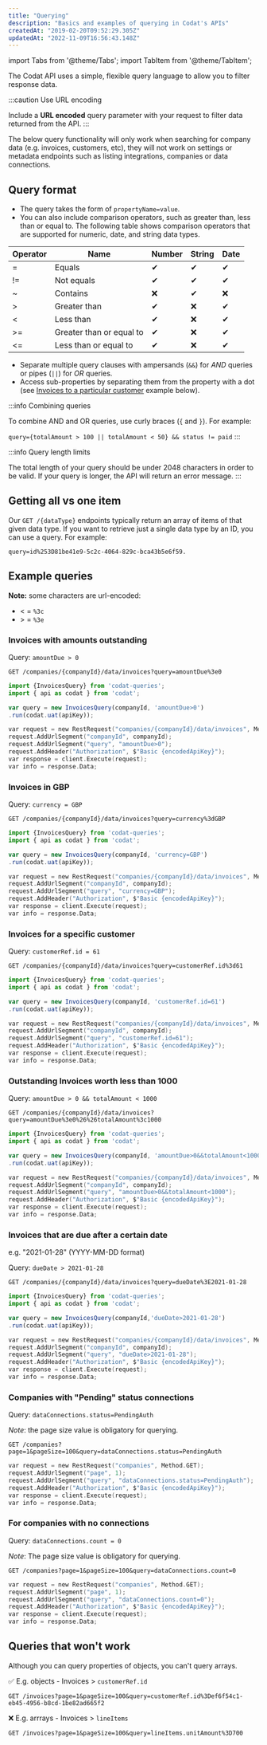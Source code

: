 ```yaml
---
title: "Querying"
description: "Basics and examples of querying in Codat's APIs"
createdAt: "2019-02-20T09:52:29.305Z"
updatedAt: "2022-11-09T16:56:43.148Z"
---
```


import Tabs from '@theme/Tabs';
import TabItem from '@theme/TabItem';

The Codat API uses a simple, flexible query language to allow you to filter response data.

:::caution Use URL encoding

Include a **URL encoded** query parameter with your request to filter data returned from the API.
:::

The below query functionality will only work when searching for company data (e.g. invoices, customers, etc), they will not work on settings or metadata endpoints such as listing integrations, companies or data connections.

## Query format

- The query takes the form of `propertyName=value`.
- You can also include comparison operators, such as greater than, less than or equal to. The following table shows comparison operators that are supported for numeric, date, and string data types.

| Operator 	| Name                     	| Number 	| String 	| Date 	|
|----------	|--------------------------	|--------	|--------	|------	|
| =        	| Equals                   	| ✔      	| ✔      	| ✔    	|
| !=       	| Not equals               	| ✔      	| ✔      	| ✔    	|
| ~        	| Contains                 	| ❌      	| ✔      	| ❌    	|
| >        	| Greater than             	| ✔      	| ❌      	| ✔    	|
| <        	| Less than                	| ✔      	| ❌      	| ✔    	|
| >=       	| Greater than or equal to 	| ✔      	| ❌      	| ✔    	|
| <=       	| Less than or equal to    	| ✔      	| ❌      	| ✔    	|

- Separate multiple query clauses with ampersands (`&&`) for _AND_ queries or pipes (`||`) for _OR_ queries.
- Access sub-properties by separating them from the property with a dot (see [Invoices to a particular customer](/using-the-api/querying#invoices-to-a-particular-customer) example below).

:::info Combining queries

To combine AND and OR queries, use curly braces (`{` and `}`). For example:

`query={totalAmount > 100 || totalAmount < 50} && status != paid`
:::

:::info Query length limits

The total length of your query should be under 2048 characters in order to be valid. If your query is longer, the API will return an error message.
:::

## Getting all vs one item

Our `GET /{dataType}` endpoints typically return an array of items of that given data type. If you want to retrieve just a single data type by an ID, you can use a query. For example:

`query=id%253D81be41e9-5c2c-4064-829c-bca43b5e6f59.`

## Example queries

**Note:** some characters are url-encoded:
- < = `%3c`
- \> = `%3e`

### Invoices with amounts outstanding

Query: `amountDue > 0`

<Tabs>
<TabItem value="http" label="HTTP">

```http
GET /companies/{companyId}/data/invoices?query=amountDue%3e0
```

</TabItem>
<TabItem value="javascript" label="Javascript">

```javascript
import {InvoicesQuery} from 'codat-queries';
import { api as codat } from 'codat';

var query = new InvoicesQuery(companyId, 'amountDue>0')
.run(codat.uat(apiKey));
```
</TabItem>
<TabItem value="c" label="C#">

```c
var request = new RestRequest("companies/{companyId}/data/invoices", Method.GET);
request.AddUrlSegment("companyId", companyId);
request.AddUrlSegment("query", "amountDue>0");
request.AddHeader("Authorization", $"Basic {encodedApiKey}");
var response = client.Execute(request);
var info = response.Data;
```
</TabItem>
</Tabs>

### Invoices in GBP

Query: `currency = GBP`

<Tabs>
<TabItem value="http" label="HTTP">

```http
GET /companies/{companyId}/data/invoices?query=currency%3dGBP
```

</TabItem>
<TabItem value="javascript" label="Javascript">

```javascript
import {InvoicesQuery} from 'codat-queries';
import { api as codat } from 'codat';

var query = new InvoicesQuery(companyId, 'currency=GBP')
.run(codat.uat(apiKey));
```
</TabItem>
<TabItem value="c" label="C#">

```c
var request = new RestRequest("companies/{companyId}/data/invoices", Method.GET);
request.AddUrlSegment("companyId", companyId);
request.AddUrlSegment("query", "currency=GBP");
request.AddHeader("Authorization", $"Basic {encodedApiKey}");
var response = client.Execute(request);
var info = response.Data;
```
</TabItem>
</Tabs>

### Invoices for a specific customer

Query: `customerRef.id = 61`

<Tabs>
<TabItem value="http" label="HTTP">

```http
GET /companies/{companyId}/data/invoices?query=customerRef.id%3d61
```

</TabItem>
<TabItem value="javascript" label="Javascript">

```javascript
import {InvoicesQuery} from 'codat-queries';
import { api as codat } from 'codat';

var query = new InvoicesQuery(companyId, 'customerRef.id=61')
.run(codat.uat(apiKey));
```
</TabItem>
<TabItem value="c" label="C#">

```c
var request = new RestRequest("companies/{companyId}/data/invoices", Method.GET);
request.AddUrlSegment("companyId", companyId);
request.AddUrlSegment("query", "customerRef.id=61");
request.AddHeader("Authorization", $"Basic {encodedApiKey}");
var response = client.Execute(request);
var info = response.Data;
```
</TabItem>
</Tabs>

### Outstanding Invoices worth less than 1000

Query: `amountDue > 0 && totalAmount < 1000`

<Tabs>
<TabItem value="http" label="HTTP">

```http
GET /companies/{companyId}/data/invoices?query=amountDue%3e0%26%26totalAmount%3c1000
```

</TabItem>
<TabItem value="javascript" label="Javascript">

```javascript
import {InvoicesQuery} from 'codat-queries';
import { api as codat } from 'codat';

var query = new InvoicesQuery(companyId, 'amountDue>0&&totalAmount<1000')
.run(codat.uat(apiKey));
```
</TabItem>
<TabItem value="c" label="C#">

```c
var request = new RestRequest("companies/{companyId}/data/invoices", Method.GET);
request.AddUrlSegment("companyId", companyId);
request.AddUrlSegment("query", "amountDue>0&&totalAmount<1000");
request.AddHeader("Authorization", $"Basic {encodedApiKey}");
var response = client.Execute(request);
var info = response.Data;
```
</TabItem>
</Tabs>

### Invoices that are due after a certain date 

e.g. "2021-01-28" (YYYY-MM-DD format) 
  
Query: `dueDate > 2021-01-28`
  
<Tabs>
<TabItem value="http" label="HTTP">

```http
GET /companies/{companyId}/data/invoices?query=dueDate%3E2021-01-28
```

</TabItem>
<TabItem value="javascript" label="Javascript">

```javascript
import {InvoicesQuery} from 'codat-queries';
import { api as codat } from 'codat';

var query = new InvoicesQuery(companyId,'dueDate>2021-01-28')
.run(codat.uat(apiKey));
```
</TabItem>
<TabItem value="c" label="C#">

```c
var request = new RestRequest("companies/{companyId}/data/invoices", Method.GET);
request.AddUrlSegment("companyId", companyId);
request.AddUrlSegment("query", "dueDate>2021-01-28");
request.AddHeader("Authorization", $"Basic {encodedApiKey}");
var response = client.Execute(request);
var info = response.Data;
```
</TabItem>
</Tabs>

### Companies with "Pending" status connections
  
Query: `dataConnections.status=PendingAuth`

_Note_: the page size value is obligatory for querying.

<Tabs>
<TabItem value="http" label="HTTP">

```http
GET /companies?page=1&pageSize=100&query=dataConnections.status=PendingAuth
```
</TabItem>
<TabItem value="c" label="C#">

```c
var request = new RestRequest("companies", Method.GET);
request.AddUrlSegment("page", 1);
request.AddUrlSegment("query", "dataConnections.status=PendingAuth");
request.AddHeader("Authorization", $"Basic {encodedApiKey}");
var response = client.Execute(request);
var info = response.Data;
```
</TabItem>
</Tabs>

### For companies with no connections

Query: `dataConnections.count = 0`
  
*Note*: The page size value is obligatory for querying.

<Tabs>
<TabItem value="http" label="HTTP">

```http
GET /companies?page=1&pageSize=100&query=dataConnections.count=0
```
</TabItem>
<TabItem value="c" label="C#">

```c
var request = new RestRequest("companies", Method.GET);
request.AddUrlSegment("page", 1);
request.AddUrlSegment("query", "dataConnections.count=0");
request.AddHeader("Authorization", $"Basic {encodedApiKey}");
var response = client.Execute(request);
var info = response.Data;
```
</TabItem>
</Tabs>
  
## Queries that won't work

Although you can query properties of objects, you can't query arrays.  

✅ E.g. objects - Invoices > `customerRef.id`
  
`GET /invoices?page=1&pageSize=100&query=customerRef.id%3Def6f54c1-eb45-4956-b8cd-1be82ad665f2`
  
❌ E.g. arrrays - Invoices > `lineItems`
  
`GET /invoices?page=1&pageSize=100&query=lineItems.unitAmount%3D700`
